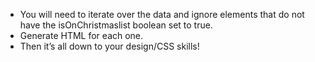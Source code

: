 - You will need to iterate over the data and ignore elements that do not have the isOnChristmaslist boolean set to true.
- Generate HTML for each one.
- Then it’s all down to your design/CSS skills!